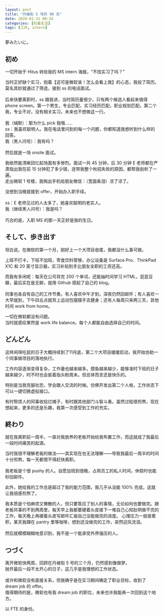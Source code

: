 ```yaml
---
layout: post
title: "丹棱街 5 号的 90 天"
date: 2020-01-31 00:24
categories: [社畜生活]
tags: [工作, intern]
---
```


夢みたいに。

<!-- more -->

## 初め

一切开始于 Hitus 转给我的 MS intern 海报，“不找实习了吗？”

当时正好缺个实习，抱着【这可是微软诶！怎么会看上我】的心态，我投了简历。莫名其妙就通过了筛选，接到 ss 的电话面试。
<br><br>
后来快要离职时，ss 跟我讲，当时简历量很少，只有两个候选人看起来值得 phone screen。第一个男生，专业匹配，实习经历匹配，职业规划匹配。第二个我，专业不对，没有相关实习，未来也不想做这一行。
<br><br>
我（缄默）：那为什么 pick 我哦……<br>
ss：我喜欢聪明人。我在电话里问到的每一个问题，你都知道我想听到什么样的回答。<br>
我（黑人问号）：我有吗？
<br><br>
然后就是一场 onsite 面试。

我依然能清晰回忆起场面有多惨烈。面试一共 45 分钟，后 30 分钟 E 老师都在严肃指出我在前 15 分钟犯了多少错，连带我整个秋招失败的原因，都帮我剖析了一遍。
<br>
走出微软 1 号楼，我掏出手机给朋友微信：（宽面条泪）凉了凉了。

没想到当晚就接到 offer，开始办入职手续。
<br><br>
ss：E 老师见过的人太多了，她喜欢聪明的老实人。<br>
我（继续黑人问号）：我是吗？
<br><br>
巧合的是，入职 MS 的那一天正好是我的生日。

## そして、歩き出す

坦白说，在微软的第一个月，刚好上一个大项目收尾，我都没什么事可做。

上班不打卡，下班不加班，零食饮料管够，办公设备是 Surface Pro、ThinkPad X1C 和 20 英寸显示器，实习补贴到手比朋友全职的工资还高。

而我有多闲呢：每天在公司背完 200 个单词，还能抽时间学习 HTML，逛逛豆瓣，最后实在是无聊，就用 Github 搭起了自己的 blog。
<br><br>
同事也各自有自己的工作节奏。有人喜欢中午才到，深夜仍然回邮件；有人喜欢一大早就到，下午四五点就背上运动包摆摆手去健身；还有人每周只来两三天，其他时间 work from home。

一切在微软都没有问题。
<br>
当时就感叹果然是 work life balance。每个人都能自由选择自己的时间。

## どんどん

这样闲得吃屁的日子大概持续到了11月底，第二个大项目缓缓启动，我开始协助一个同事做项目的落地执行。

工作内容逐渐变得复杂，工作量也越来越多。摸鱼越来越少，能够准时下班的日子越来越少，时不时也会扳着指头盼周末。但总体而言还是快乐的。

特别是当我克服社恐，学会跟人交流的时候。仿佛开发出第二个人格，工作状态下可以一键切换虚拟接口。

有时帮烦人的同事收拾烂摊子，有时跟其他部门斗智斗勇。虽然过程很煎熬，现在想起来，更多的还是乐趣，我第一次感受到工作的充实。

## 終わり

就在我离职前一周半，一直对我放养的老板开始给我布置工作，而这就成了我最后一段时间痛苦的起源。

当时我很不理解老板的做法——其实现在也无法理解——导致我最后一周半的时间十分煎熬，每一天都恨不得赶快离职。
<br><br>
我老板是个很 pushy 的人。自愿加班到很晚，占用员工的私人时间，休假时也能秒回邮件。

此外，她给我的工作总是超过了我的能力范围，我几乎从没能 100% 完成，这就让我倍感煎熬了。


我本质是个怕麻烦又懒散的人，但只要答应了别人的事情，无论如何也要做完。跟老板共事的不到两周里，每天早上我都要硬着头皮接下一堆自己心知肚明做不完的工作，每天晚上再硬着头皮写邮件汇报自己没能做完的进度。
心理压力一层层累积，某天我蹲在 pantry 里等咖啡，想到还没做完的工作，突然迎风流泪。
<br><br>
然后就模模糊糊地意识到，我不是一个能承受外界强压的人。

## つづく

离开微软快两周，回顾在丹棱街 5 号的三个月，仍然感到像做梦。
<br>
抛开最后一段不太开心的日子，这几乎是我理想的工作状态。
<br><br>
或许和微软没有直接关系，但我确乎是在实习期间确定了职业目标，收到了 dream job 的 offer。
<br>
值得期待的是，微软也有我 dream job 的职位，未来也许我能再一次回到这个地方。

以 FTE 的身份。
